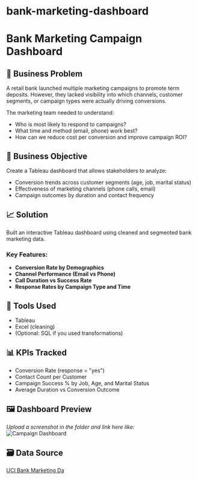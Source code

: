 # bank-marketing-dashboard
# Bank Marketing Campaign Dashboard

## 📌 Business Problem

A retail bank launched multiple marketing campaigns to promote term deposits. However, they lacked visibility into which channels, customer segments, or campaign types were actually driving conversions.

The marketing team needed to understand:
- Who is most likely to respond to campaigns?
- What time and method (email, phone) work best?
- How can we reduce cost per conversion and improve campaign ROI?

## 🧠 Business Objective

Create a Tableau dashboard that allows stakeholders to analyze:
- Conversion trends across customer segments (age, job, marital status)
- Effectiveness of marketing channels (phone calls, email)
- Campaign outcomes by duration and contact frequency

## 📈 Solution

Built an interactive Tableau dashboard using cleaned and segmented bank marketing data.

### Key Features:
- **Conversion Rate by Demographics**  
- **Channel Performance (Email vs Phone)**  
- **Call Duration vs Success Rate**  
- **Response Rates by Campaign Type and Time**

## 🔧 Tools Used
- Tableau
- Excel (cleaning)
- (Optional: SQL if you used transformations)

## 📊 KPIs Tracked
- Conversion Rate (response = "yes")
- Contact Count per Customer
- Campaign Success % by Job, Age, and Marital Status
- Average Duration vs Conversion Outcome

## 🖼️ Dashboard Preview  
*Upload a screenshot in the folder and link here like:*  
![Campaign Dashboard](https://github.com/user-attachments/assets/fe028418-9ce3-4367-9f58-776c9c610fc0)


## 🗃️ Data Source  
[UCI Bank Marketing Da]()
